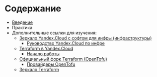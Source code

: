 # Содержание

- [Введение](https://github.com/lamjob1993/terraform-monitoring/tree/main/terraform/beggining)
- Практика
- Дополнительные ссылки для изучения:
  - [Зеркало Yandex.Cloud с софтом для инфры (инфраструктуры)](https://mirror.yandex.ru/)
    - [Руководство Yandex.Cloud по инфре](https://yandex.cloud/ru/docs/tutorials/) 
  - [Terraform в Yandex.Cloud](https://yandex.cloud/ru/blog/posts/2019/03/terraform)
    - [Начало работы](https://yandex.cloud/ru/docs/tutorials/infrastructure-management/terraform-quickstart)
  - [Официальный форк Terraform (OpenTofu)](https://opentofu.org/docs/intro/install/deb/)
    - [Провайдеры OpenTofu](https://search.opentofu.org/provider/hashicorp/local/v2.5.2?lang=typescript)
  - [Зеркало Terraform ](https://terraform-registry-mirror.ru/)
